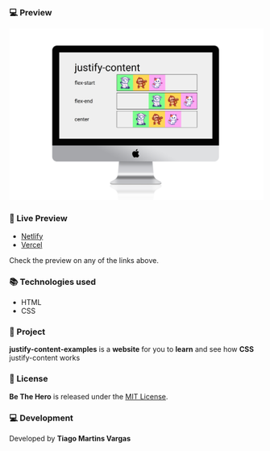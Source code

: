 ###  :computer: Preview
![Justify-content](./preview.png)

###  :iphone: Live Preview

* [Netlify](https://625da8896b9d2b014ac45f70--warm-clafoutis-24cad4.netlify.app/) 
* [Vercel](https://justify-content-exemples.vercel.app/)

Check the preview on any of the links above.

###  :books: Technologies used
- HTML
- CSS

### :rocket: Project
**justify-content-examples** is a **website** for you to **learn** and see how **CSS** justify-content works

### :memo: License
**Be The Hero** is released under the [MIT License](./LICENSE.md). 

### :computer: Development
Developed by **Tiago Martins Vargas**
